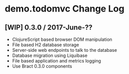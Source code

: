 # demo.todomvc Change Log

## [WIP] 0.3.0 / 2017-June-??

- ClojureScript based browser DOM manipulation
- File based H2 database storage
- Server-side web endpoints to talk to the database
- Database migration using Liquibase
- File based application and metrics logging
- Use Bract 0.3.0 components
